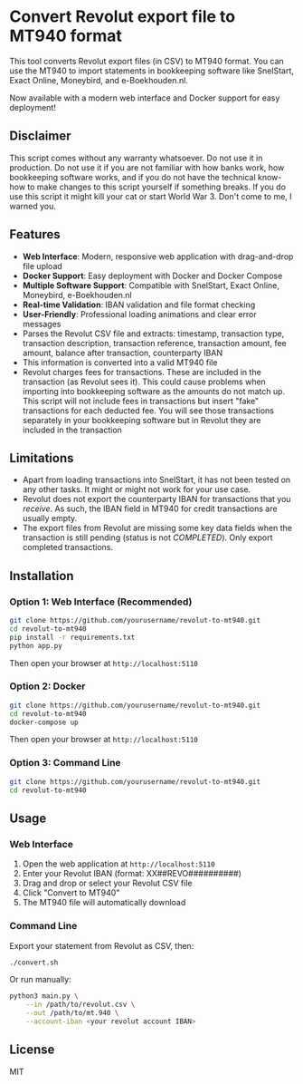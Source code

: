 # Convert Revolut export file to MT940 format

This tool converts Revolut export files (in CSV) to MT940 format. You can use the MT940 to import statements in bookkeeping software like SnelStart, Exact Online, Moneybird, and e-Boekhouden.nl. 

Now available with a modern web interface and Docker support for easy deployment!

## Disclaimer
This script comes without any warranty whatsoever. Do not use it in production. Do not use it if you are not familiar with how banks work, how bookkeeping software works, and if you do not have the technical know-how to make changes to this script yourself if something breaks. If you do use this script it might kill your cat or start World War 3. Don't come to me, I warned you.

## Features

* **Web Interface**: Modern, responsive web application with drag-and-drop file upload
* **Docker Support**: Easy deployment with Docker and Docker Compose
* **Multiple Software Support**: Compatible with SnelStart, Exact Online, Moneybird, e-Boekhouden.nl
* **Real-time Validation**: IBAN validation and file format checking
* **User-Friendly**: Professional loading animations and clear error messages
* Parses the Revolut CSV file and extracts: timestamp, transaction type, transaction description, transaction reference, transaction amount, fee amount, balance after transaction, counterparty IBAN
* This information is converted into a valid MT940 file
* Revolut charges fees for transactions. These are included in the transaction (as Revolut sees it). This could cause problems when importing into bookkeeping software as the amounts do not match up. This script will not include fees in transactions but insert "fake" transactions for each deducted fee. You will see those transactions separately in your bookkeeping software but in Revolut they are included in the transaction

## Limitations

* Apart from loading transactions into SnelStart, it has not been tested on any other tasks. It might or might not work for your use case.
* Revolut does not export the counterparty IBAN for transactions that you *receive*. As such, the IBAN field in MT940 for credit transactions are usually empty.
* The export files from Revolut are missing some key data fields when the transaction is still pending (status is not *COMPLETED*). Only export completed transactions.

## Installation

### Option 1: Web Interface (Recommended)

```bash
git clone https://github.com/yourusername/revolut-to-mt940.git
cd revolut-to-mt940
pip install -r requirements.txt
python app.py
```

Then open your browser at `http://localhost:5110`

### Option 2: Docker

```bash
git clone https://github.com/yourusername/revolut-to-mt940.git
cd revolut-to-mt940
docker-compose up
```

Then open your browser at `http://localhost:5110`

### Option 3: Command Line

```bash
git clone https://github.com/yourusername/revolut-to-mt940.git
cd revolut-to-mt940
```

## Usage

### Web Interface
1. Open the web application at `http://localhost:5110`
2. Enter your Revolut IBAN (format: XX##REVO##########)
3. Drag and drop or select your Revolut CSV file
4. Click "Convert to MT940"
5. The MT940 file will automatically download

### Command Line

Export your statement from Revolut as CSV, then:

```bash
./convert.sh
```

Or run manually:

```bash
python3 main.py \
	--in /path/to/revolut.csv \
	--out /path/to/mt.940 \
	--account-iban <your revolut account IBAN>
```


## License

MIT
